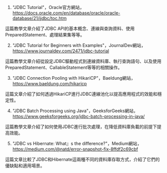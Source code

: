 

1. "JDBC Tutorial"，Oracle官方網站，https://docs.oracle.com/en/database/oracle/oracle-database/21/jjdbc/toc.htm

這篇教學文章介紹了JDBC API的基本概念、連線與查詢資料、使用PreparedStatement、處理結果集等等。

2. "JDBC Tutorial for Beginners with Examples"，JournalDev網站，https://www.journaldev.com/2471/jdbc-tutorial

這篇教學文章介紹從設定JDBC驅動程式到連線資料庫、執行查詢語句、以及使用PreparedStatement、CallableStatement等等的相關操作。

3. "JDBC Connection Pooling with HikariCP"，Baeldung網站，https://www.baeldung.com/hikaricp

這篇文章介紹了如何透過HikariCP進行JDBC連線池化以提高應用程式的效能和穩定性。

4. "JDBC Batch Processing using Java"，GeeksforGeeks網站，https://www.geeksforgeeks.org/jdbc-batch-processing-in-java/

這篇教學文章介紹了如何使用JDBC進行批次處理，在降低資料庫負載的前提下提高效能。

5. "JDBC vs Hibernate: What』s the difference?"，Medium網站，https://medium.com/@natd/error-snapshot-fix-8ffdf2c69cbf

這篇文章比較了JDBC和Hibernate這兩種不同的資料庫存取方式，介紹了它們的優缺點和適用場景。